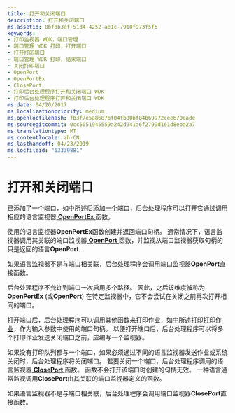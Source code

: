 ```yaml
---
title: 打开和关闭端口
description: 打开和关闭端口
ms.assetid: 8bfdb3af-51d4-4252-ae1c-7910f973f5f6
keywords:
- 打印监视器 WDK，端口管理
- 端口管理 WDK 打印，打开端口
- 打开打印端口
- 端口管理 WDK 打印，结束端口
- 关闭打印端口
- OpenPort
- OpenPortEx
- ClosePort
- 打印后台处理程序打开和关闭端口 WDK
- 打印后台处理程序打开和关闭端口 WDK
ms.date: 04/20/2017
ms.localizationpriority: medium
ms.openlocfilehash: fb3f7e5a8687bf04fb00bf84b69972cee670eade
ms.sourcegitcommit: 0cc5051945559a242d941a6f2799d161d8eba2a7
ms.translationtype: MT
ms.contentlocale: zh-CN
ms.lasthandoff: 04/23/2019
ms.locfileid: "63339881"
---
```

# <a name="opening-and-closing-a-port"></a>打开和关闭端口





已添加了一个端口，如中所述后[添加一个端口](adding-a-port.md)，后台处理程序可以打开它通过调用相应的语言监视器[ **OpenPortEx** ](https://msdn.microsoft.com/library/windows/hardware/ff559596)函数。

使用的语言监视器**OpenPortEx**函数创建并返回端口句柄。 通常情况下，语言监视器调用其关联的端口监视器[ **OpenPort** ](https://msdn.microsoft.com/library/windows/hardware/ff559593)函数，并监视从端口监视器获取句柄的只是返回的语言**OpenPort**.

如果语言监视器不是与端口相关联，后台处理程序会调用端口监视器**OpenPort**直接函数。

后台处理程序不允许到端口一次启用多个路径。 因此，之后该维度被称为**OpenPortEx** (或**OpenPort**) 在特定监视器中，它不会尝试在关闭之前再次打开相同的端口。

打开端口后，后台处理程序可以调用其他函数来打印作业，如中所述[打印打印作业](printing-a-print-job.md)，作为输入参数中使用的端口句柄。 以便打开端口后，后台处理程序可以将多个打印作业发送关闭端口之前，应编写一个监视器。

如果没有打印队列都与一个端口，如果必须通过不同的语言监视器发送作业或系统关闭时，后台处理程序将关闭端口。 若要关闭一个端口，后台处理程序调用的语言监视器[ **ClosePort** ](https://msdn.microsoft.com/library/windows/hardware/ff545975)函数。 函数不会打开该端口时创建的句柄无效。 一种语言通常监视调用**ClosePort**由其关联的端口监视器定义的函数。

如果语言监视器不是与端口相关联，后台处理程序会调用端口监视器**ClosePort**直接函数。

 

 




